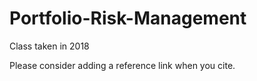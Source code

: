 # Portfolio-Risk-Management
Class taken in 2018

Please consider adding a reference link when you cite.
